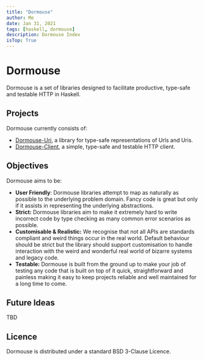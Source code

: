 ```yaml
---
title: "Dormouse"
author: Me
date: Jan 31, 2021
tags: [haskell, dormouse]
description: Dormouse Index
isTop: True
---
```


# Dormouse

Dormouse is a set of libraries designed to facilitate productive, type-safe and testable HTTP in Haskell.

## Projects

Dormouse currently consists of:

- [Dormouse-Uri](uri.html), a library for type-safe representations of Urls and Uris.
- [Dormouse-Client](client.html), a simple, type-safe and testable HTTP client.

## Objectives

Dormouse aims to be:

- **User Friendly**: Dormouse libraries attempt to map as naturally as possible to the underlying problem domain.  Fancy code is great but only if it assists in representing the underlying abstractions.
- **Strict:** Dormouse libraries aim to make it extremely hard to write incorrect code by type checking as many common error scenarios as possible.
- **Customisable & Realistic:** We recognise that not all APIs are standards compliant and weird things occur in the real world.  Default behaviour should be strict but the library should support customisation to handle interaction with the weird and wonderful real world of bizarre systems and legacy code.
- **Testable:** Dormouse is built from the ground up to make your job of testing any code that is built on top of it quick, straightforward and painless making it easy to keep projects reliable and well maintained for a long time to come.

## Future Ideas

TBD

## Licence

Dormouse is distributed under a standard BSD 3-Clause Licence.
